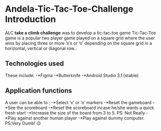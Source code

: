 # Andela-Tic-Tac-Toe-Challenge Introduction
ALC **take a climb challenge** was to develop a tic-tac-toe game 
Tic-Tac-Toe game is a popular two player game played on a square grid where the user wins by  placing three or more ‘x’s or ‘o’ depending on the square grid in a horizontal, vertical or diagonal row..

## Technologies used
These include:
  -*Figma
  -*Butterknife
  -*Android Studio 3.1 (stable)

## Application functions
A user can be able to :
  -*Select ‘x’ or ‘o’ markers
  -*Reset the gameboard
  -*See the scoreboard
  -*Reset the scoreboard incase he/she wants a quick fresh start
  -*Increase the size of the board from 3 to 5. PS: Not Really
  -*Play against another human player
  -*Play against dummy computer. PS:Very Dumb! 😉
